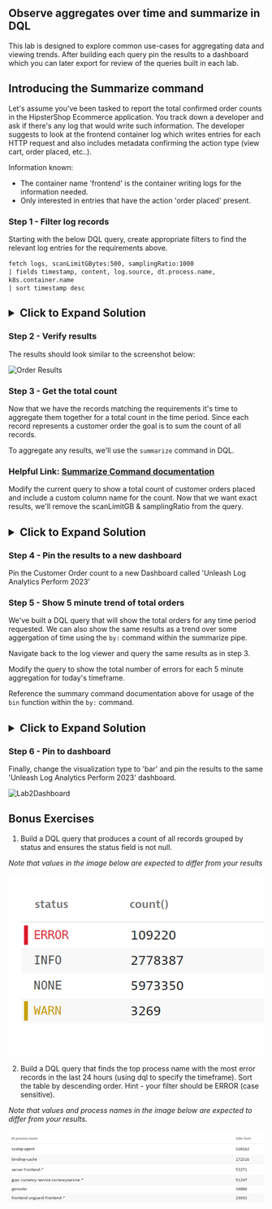 ## Observe aggregates over time and summarize in DQL

This lab is designed to explore common use-cases for aggregating data and viewing trends. After building each query pin the results to a dashboard which you can later export for review of the queries built in each lab.

## Introducing the Summarize command

Let's assume you've been tasked to report the total confirmed order counts in the HipsterShop Ecommerce application. You track down a developer and ask if there's any log that would write such information. The developer suggests to look at the frontend container log which writes entries for each HTTP request and also includes metadata confirming the action type (view cart, order placed, etc..).

Information known:

- The container name 'frontend' is the container writing logs for the information needed.
- Only interested in entries that have the action 'order placed' present.

### Step 1 - Filter log records

Starting with the below DQL query, create appropriate filters to find the relevant log entries for the requirements above.

```
fetch logs, scanLimitGBytes:500, samplingRatio:1000
| fields timestamp, content, log.source, dt.process.name, k8s.container.name
| sort timestamp desc
```

<h2><details>
    <summary>Click to Expand Solution</summary>

```
fetch logs, scanLimitGBytes:500, samplingRatio:1000
| fields timestamp, content, log.source, dt.process.name, k8s.container.name
| filter k8s.container.name == "frontend" AND matchesPhrase(content, "Order placed")
| sort timestamp desc
```

</details></h2>

### Step 2 - Verify results

The results should look similar to the screenshot below:

![Order Results](../assets/images/placedorderresults.png)

### Step 3 - Get the total count

Now that we have the records matching the requirements it's time to aggregate them together for a total count in the time period. Since each record represents a customer order the goal is to sum the count of all records.

To aggregate any results, we'll use the `summarize` command in DQL.

### Helpful Link: [Summarize Command documentation](https://www.dynatrace.com/support/help/how-to-use-dynatrace/dynatrace-query-language/commands#summarize)

Modify the current query to show a total count of customer orders placed and include a custom column name for the count. Now that we want exact results, we'll remove the scanLimitGB & samplingRatio from the query.

<h2><details>
    <summary>Click to Expand Solution</summary>

```
fetch logs
| fields timestamp, content, log.source, dt.process.name, k8s.container.name
| filter k8s.container.name == "frontend" AND matchesPhrase(content, "Order placed")
| summarize `Customer Orders` = count()
```

</details></h2>

### Step 4 - Pin the results to a new dashboard

Pin the Customer Order count to a new Dashboard called 'Unleash Log Analytics Perform 2023'

### Step 5 - Show 5 minute trend of total orders

We've built a DQL query that will show the total orders for any time period requested. We can also show the same results as a trend over some aggergation of time using the `by:` command within the summarize pipe.

Navigate back to the log viewer and query the same results as in step 3.

Modify the query to show the total number of errors for each 5 minute aggregation for today's timeframe.

Reference the summary command documentation above for usage of the `bin` function within the `by:` command.

<h2><details>
    <summary>Click to Expand Solution</summary>

```
fetch logs
| fields timestamp, content, log.source, dt.process.name, k8s.container.name
| filter k8s.container.name == "frontend" AND matchesPhrase(content, "Order placed")
| summarize `Customer Orders` = count(), by: bin(timestamp, 5m)
```

</details></h2>

### Step 6 - Pin to dashboard

Finally, change the visualization type to 'bar' and pin the results to the same 'Unleash Log Analytics Perform 2023' dashboard.

![Lab2Dashboard](../assets/images/lab2dashboard.png)

## Bonus Exercises

1. Build a DQL query that produces a count of all records grouped by status and ensures the status field is not null.

_Note that values in the image below are expected to differ from your results_

![statuscategories](../assets/images/statuscounts.png)

2. Build a DQL query that finds the top process name with the most error records in the last 24 hours (using dql to specify the timeframe). Sort the table by descending order. Hint - your filter should be ERROR (case sensitive).

_Note that values and process names in the image below are expected to differ from your results._

![errorsumbyprocess](../assets/images/errorsumbyprocess.png)
